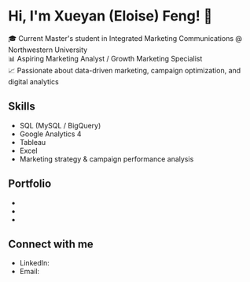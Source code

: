 # Hi, I'm Xueyan (Eloise) Feng! 👋

🎓 Current Master's student in Integrated Marketing Communications @ Northwestern University  
📊 Aspiring Marketing Analyst / Growth Marketing Specialist  
📈 Passionate about data-driven marketing, campaign optimization, and digital analytics 

## Skills
- SQL (MySQL / BigQuery)
- Google Analytics 4
- Tableau
- Excel
- Marketing strategy & campaign performance analysis

## Portfolio
- 
- 
- 

## Connect with me
- LinkedIn: 
- Email: 
